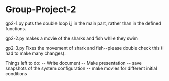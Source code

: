 # Group-Project-2
gp2-1.py puts the double loop i,j in the main part, rather than in the defined functions.

gp2-2.py makes a movie of the sharks and fish while they swim

gp2-3.py Fixes the movement of shark and fish--please double check this (I had to make many changes).

Things left to do:
-- Write document
-- Make presentation
-- save snapshots of the system configuration
-- make movies for different initial conditions

